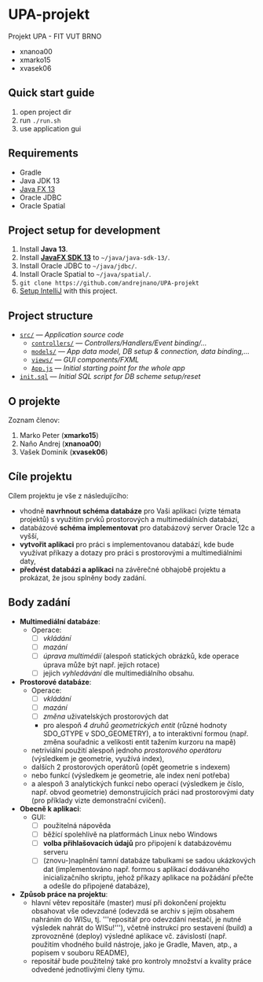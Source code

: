 # UPA-projekt
Projekt UPA - FIT VUT BRNO

- xnanoa00
- xmarko15
- xvasek06

## Quick start guide

1. open project dir
2. run `./run.sh`
3. use application gui

## Requirements

- Gradle
- Java JDK 13
- [Java FX 13](https://openjfx.io/)
- Oracle JDBC
- Oracle Spatial

## Project setup for development

1. Install **Java 13**.
2. Install [**JavaFX SDK 13**](https://gluonhq.com/products/javafx/) to `~/java/java-sdk-13/`.
3. Install Oracle JDBC to `~/java/jdbc/`.
4. Install Oracle Spatial to `~/java/spatial/`.
5. `git clone https://github.com/andrejnano/UPA-projekt`
6. [Setup IntelliJ](https://openjfx.io/openjfx-docs/) with this project.

## Project structure

- [`src/`](src/) &mdash; *Application source code*
  - [`controllers/`](src/controllers/) &mdash; *Controllers/Handlers/Event binding/...*
  - [`models/`](src/models/) &mdash; *App data model, DB setup & connection, data binding,...*
  - [`views/`](src/views/) &mdash; *GUI components/FXML*
  - [`App.js`](src/App.js) &mdash; *Initial starting point for the whole app*
- [`init.sql`](init.sql) &mdash; *Initial SQL script for DB scheme setup/reset*

## O projekte

Zoznam členov:

1.	Marko Peter (**xmarko15**)
2.	Naňo Andrej (**xnanoa00**)
3.	Vašek Dominik	(**xvasek06**)

## Cíle projektu
Cílem projektu je vše z následujícího:

- vhodně **navrhnout schéma databáze** pro Vaši aplikaci (vizte témata projektů) s využitím prvků prostorových a multimediálních databází,
- databázové **schéma implementovat** pro databázový server Oracle 12c a vyšší,
- **vytvořit aplikaci** pro práci s implementovanou databází, kde bude využívat příkazy a dotazy pro práci s prostorovými a multimediálními daty,
- **předvést databázi a aplikaci** na závěrečné obhajobě projektu a prokázat, že jsou splněny body zadání.

## Body zadání

- **Multimediální databáze**:
  - Operace: 
    - [ ] *vkládání*
    - [ ] *mazání*
    - [ ] *úprava multimédií* (alespoň statických obrázků, kde operace úprava může být např. jejich rotace)
    - [ ] jejich *vyhledávání* dle multimediálního obsahu.
- **Prostorové databáze**:
  - Operace: 
    - [ ] *vkládání*
    - [ ] *mazání*
    - [ ] *změna* uživatelských prostorových dat 
    - pro alespoň *4 druhů geometrických entit* (různé hodnoty SDO_GTYPE v SDO_GEOMETRY), a to interaktivní formou (např. změna souřadnic a velikosti entit tažením kurzoru na mapě)
  - netriviální použití alespoň jednoho *prostorového operátoru* (výsledkem je geometrie, využívá index),
  - dalších 2 prostorových operátorů (opět geometrie s indexem)
  - nebo funkcí (výsledkem je geometrie, ale index není potřeba)
  - a alespoň 3 analytických funkcí nebo operací  (výsledkem je číslo, např. obvod geometrie) demonstrujících práci nad prostorovými daty (pro příklady vizte demonstrační cvičení).
- **Obecně k aplikaci**:
  - GUI: 
    - [ ] použitelná nápověda
    - [ ] běžící spolehlivě na platformách Linux nebo Windows
    - [ ] **volba přihlašovacích údajů** pro připojení k databázovému serveru
    - [ ] (znovu-)naplnění tamní databáze tabulkami se sadou ukázkových dat (implementováno např. formou s aplikací dodávaného inicializačního skriptu, jehož příkazy aplikace na požádání přečte a odešle do připojené databáze),
- **Způsob práce na projektu**:
  - hlavní větev repositáře (master) musí při dokončení projektu obsahovat vše odevzdané (odevzdá se archiv s jejím obsahem nahráním do WISu, tj. '''repositář pro odevzdání nestačí, je nutné výsledek nahrát do WISu!'''), včetně instrukcí pro sestavení (build) a zprovozněné (deploy) výsledné aplikace vč. závislostí (např. použitím vhodného build nástroje, jako je Gradle, Maven, atp., a popisem v souboru README),
  - repositář bude použitelný také pro kontroly množství a kvality práce odvedené jednotlivými členy týmu.

